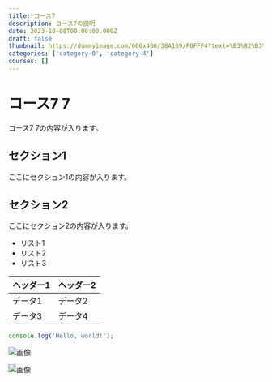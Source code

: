 ```yaml
---
title: コース7
description: コース7の説明
date: 2023-10-08T00:00:00.000Z
draft: false
thumbnail: https://dummyimage.com/600x400/38A169/F0FFF4?text=%E3%82%B3%E3%83%BC%E3%82%B97
categories: ['category-0', 'category-4']
courses: []
---
```


# コース7 7

コース7 7の内容が入ります。

## セクション1
ここにセクション1の内容が入ります。

## セクション2
ここにセクション2の内容が入ります。

- リスト1
- リスト2
- リスト3

| ヘッダー1 | ヘッダー2 |
| --------- | --------- |
| データ1   | データ2   |
| データ3   | データ4   |

```javascript
console.log('Hello, world!');
```


![画像](https://dummyimage.com/320x180/2D3748/F5F7FA?text=%E3%82%B3%E3%83%BC%E3%82%B97+7)

![画像](https://dummyimage.com/640x360/1A202C/EDF2F7?text=%E3%82%B3%E3%83%BC%E3%82%B97+7)